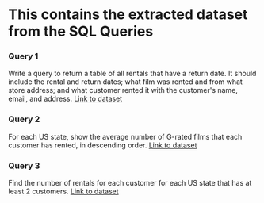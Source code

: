 # This contains the extracted dataset from the SQL Queries

### Query 1
Write a query to return a table of all rentals that have a return date. It should include the rental and return dates; what film was rented and from what store address; and what customer rented it with the customer's name, email, and address. 
[Link to dataset](https://github.com/Melmissymelissa/SQL-Queries/blob/main/DVD_Rentals_Project/Dataset/Query1_dataset/dvdrentals_query1_results.csv)

### Query 2
For each US state, show the average number of G-rated films that each customer has rented, in descending order.
[Link to dataset](https://github.com/Melmissymelissa/SQL-Queries/blob/main/DVD_Rentals_Project/Dataset/Query2_dataset/dvdrentals_query2_results.csv)

### Query 3
Find the number of rentals for each customer for each US state that has at least 2 customers.
[Link to dataset](https://github.com/Melmissymelissa/SQL-Queries/blob/main/DVD_Rentals_Project/Dataset/Query3_dataset/dvdrentals_query3_results.csv)
